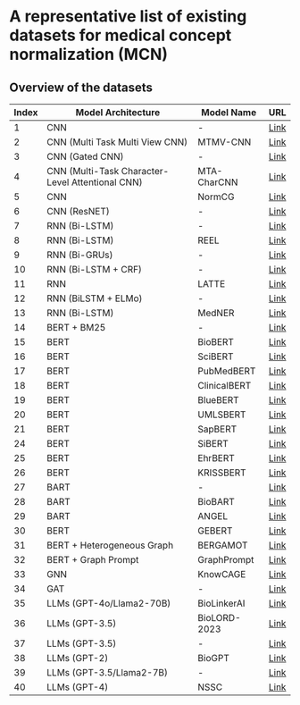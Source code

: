 # A representative list of existing datasets for medical concept normalization (MCN)

## Overview of the datasets

| Index | Model Architecture               | Model Name         | URL                                         |
|-------|----------------------------------|--------|-------|
| 1      | CNN                                                            | -                  |        [Link](https://link.springer.com/article/10.1186/s12859-017-1805-7)   |
| 2      | CNN (Multi Task Multi View CNN)                                | MTMV-CNN           |        [Link](https://ojs.aaai.org/index.php/AAAI/article/view/12060)   |
| 3      | CNN (Gated CNN)                                                | -                  |        [Link](https://link.springer.com/article/10.1186/s12911-020-01216-9)   |
| 4      | CNN (Multi-Task Character-Level Attentional CNN)               | MTA-CharCNN        |        [Link](https://link.springer.com/article/10.1186/s12859-017-1805-7)   |
| 5      | CNN                                                            | NormCG             |        [Link](https://link.springer.com/chapter/10.1007/978-981-15-5679-1_54)   |
| 6      | CNN (ResNET)                                                   | -                  |[Link](https://ieeexplore.ieee.org/abstract/document/10472539?casa_token=R2auDXRXuxMAAAAA:SGvSG33GA0ynwovgkTq2Mwwq2t3Pby0cI31e7TpvfOD0EXsFWXNLHY3jhrKIxysFSL_-AtAD)   |
| 7      | RNN (Bi-LSTM)                                                  | -                  |[Link](https://www.sciencedirect.com/science/article/pii/S1532046418301126)   |
| 8      | RNN (Bi-LSTM)                                                  | REEL                  |[Link](https://link.springer.com/article/10.1186/s13321-020-00461-4)   |
| 9      | RNN (Bi-GRUs)                                                  | -                  |[Link]([https://link.springer.com/chapter/10.1007/978-981-15-5679-1_54](https://academic.oup.com/jamia/article/25/10/1274/5113021))   |
| 10     | RNN (Bi-LSTM + CRF)                                            | -                  |[Link](https://link.springer.com/chapter/10.1007/978-3-030-45442-5_29)   |
| 11     | RNN                                                            | LATTE              |[Link](https://ojs.aaai.org/index.php/AAAI/article/view/6526)   |
| 12     | RNN (BiLSTM + ELMo)                                            | -                  |[Link](https://www.sciencedirect.com/science/article/pii/S1877050920311248)   |
| 13     | RNN (Bi-LSTM)                                                   | MedNER                  |[Link](https://ieeexplore.ieee.org/abstract/document/10199075)   |
| 14     | BERT + BM25                                                   |  -                |[Link](https://www.sciencedirect.com/science/article/pii/S1532046420300460)   |
| 15     | BERT                                                   | BioBERT                  |[Link](https://academic.oup.com/bioinformatics/article/36/4/1234/5566506)   |
| 16     | BERT                                                   | SciBERT                  |[Link](https://arxiv.org/pdf/1903.10676)   |
| 17     | BERT                                                   | PubMedBERT                  |[Link](https://arxiv.org/pdf/2007.15779)   |
| 18     | BERT                                                   | ClinicalBERT                  |[Link](https://arxiv.org/pdf/1904.05342)   |
| 19     | BERT                                                   | BlueBERT                  |[Link](https://arxiv.org/pdf/1906.05474)   |
| 20     | BERT                                                   | UMLSBERT                  |[Link](https://arxiv.org/pdf/2010.10391)   |
| 21     | BERT                                                   | SapBERT                  |[Link](https://arxiv.org/pdf/2010.11784)   |
| 24     | BERT                                                   | SiBERT                  |[Link](https://www.sciencedirect.com/science/article/pii/S1046202322001578?casa_token=NfpVauFPSHcAAAAA:Yjn0QSB_2XSUQy_RKK5dTxLH2nb-hYNgdXKs0UHfWxz5ELxBE8t3oJuIGHu04X2MQjHIXBAXfQ)   |
| 25     | BERT                                                   | EhrBERT                  |[Link](https://medinform.jmir.org/2019/3/e14830/)   |
| 26     | BERT                                                   | KRISSBERT                  |[Link](https://arxiv.org/pdf/2112.07887)   |
| 27     | BART                                                   |  -                       |[Link](https://arxiv.org/pdf/2204.05164)   |
| 28     | BART                                                   | BioBART                  |[Link](https://arxiv.org/pdf/2204.03905)   |
| 29     | BART                                                   | ANGEL                  |[Link](https://arxiv.org/pdf/2408.16493)   |
| 30     | BERT                                                   | GEBERT                  |[Link](https://link.springer.com/chapter/10.1007/978-3-031-42448-9_10)   |
| 31     | BERT + Heterogeneous Graph                                                   | BERGAMOT                  |[Link](https://aclanthology.org/2024.findings-naacl.288.pdf)   |
| 32     | BERT + Graph Prompt                                                  | GraphPrompt                  |[Link](https://ojs.aaai.org/index.php/AAAI/article/view/26256)   |
| 33     | GNN                                                   | KnowCAGE                  |[Link](https://arxiv.org/pdf/2301.10451)   |
| 34     | GAT                                                   | -                  |[Link](https://ieeexplore.ieee.org/abstract/document/9533687?casa_token=w_YfFWUS8jUAAAAA:0QZrSQE4LpBn3iHoYVMFPCimiIaDAlvHh0gDaiyq-R1uFZaKy2q6huuKiH7Kw2agQR0LDY9U)   |
| 35     | LLMs (GPT-4o/Llama2-70B)                                                   | BioLinkerAI                  |[Link](https://link.springer.com/chapter/10.1007/978-981-96-0573-6_19)   |
| 36     | LLMs (GPT-3.5)                                                   | BioLORD-2023                  |[Link](https://academic.oup.com/jamia/article/31/9/1844/7614965)   |
| 37     | LLMs (GPT-3.5)                                                   | -                  |[Link](https://www.sciencedirect.com/science/article/pii/S1532046425000413?casa_token=kjftp-fJF-YAAAAA:qq6WHcV3JwVQVgInGpcnb1zriaxj78WSLuHmW5sYPMfIVALiQJB9CzjzZ4zxZxlxxdsVXcOvWA)   |
| 38     | LLMs (GPT-2)                                                   | BioGPT                  |[Link](https://academic.oup.com/bib/article/23/6/bbac409/6713511)   | 
| 39     | LLMs (GPT-3.5/Llama2-7B)                                                   | -                  |[Link](https://academic.oup.com/jamia/article-abstract/31/9/2076/7686878)   |
| 40     | LLMs (GPT-4)                                                 | NSSC                  |[Link](https://link.springer.com/article/10.1007/s11517-024-03227-41)   |








